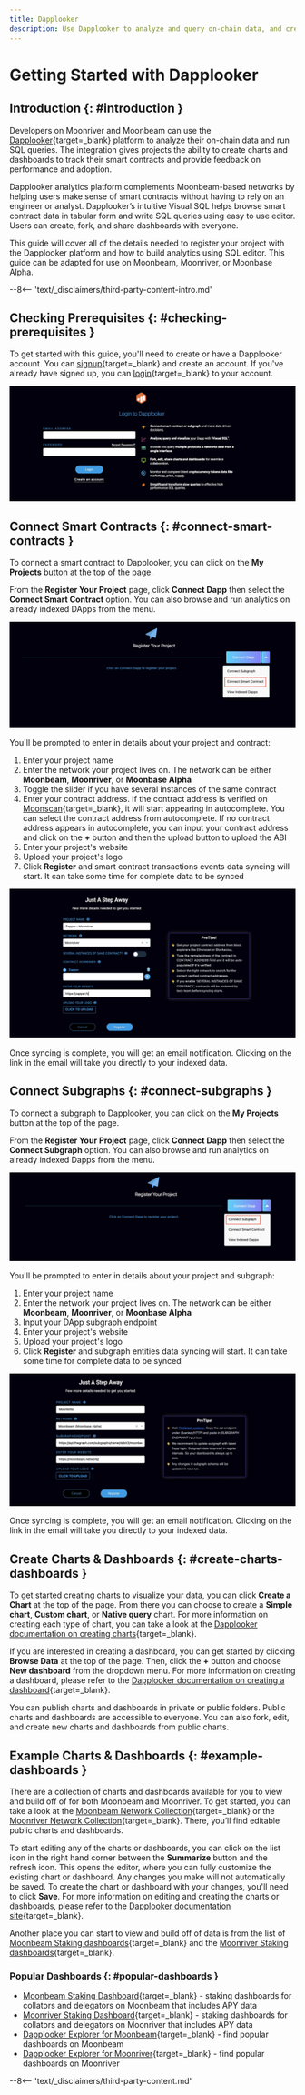 ```yaml
---
title: Dapplooker
description: Use Dapplooker to analyze and query on-chain data, and create dashboards to visualize analytics for Moonbeam and Moonriver.
---
```


# Getting Started with Dapplooker

## Introduction {: #introduction }

Developers on Moonriver and Moonbeam can use the [Dapplooker](https://dapplooker.com){target=\_blank} platform to analyze their on-chain data and run SQL queries. The integration gives projects the ability to create charts and dashboards to track their smart contracts and provide feedback on performance and adoption.

Dapplooker analytics platform complements Moonbeam-based networks by helping users make sense of smart contracts without having to rely on an engineer or analyst. Dapplooker’s intuitive Visual SQL helps browse smart contract data in tabular form and write SQL queries using easy to use editor. Users can create, fork, and share dashboards with everyone.

This guide will cover all of the details needed to register your project with the Dapplooker platform and how to build analytics using SQL editor. This guide can be adapted for use on Moonbeam, Moonriver, or Moonbase Alpha.

--8<-- 'text/_disclaimers/third-party-content-intro.md'

## Checking Prerequisites {: #checking-prerequisites }

To get started with this guide, you'll need to create or have a Dapplooker account. You can [signup](https://dapplooker.com/user/signup){target=\_blank} and create an account. If you've already have signed up, you can [login](https://dapplooker.com/user/login){target=\_blank} to your account.

![Login to Dapplooker](/images/builders/integrations/analytics/dapplooker/dapplooker-1.webp)

## Connect Smart Contracts {: #connect-smart-contracts }

To connect a smart contract to Dapplooker, you can click on the **My Projects** button at the top of the page.

From the **Register Your Project** page, click **Connect Dapp** then select the **Connect Smart Contract** option. You can also browse and run analytics on already indexed DApps from the menu.

![Connect dapp](/images/builders/integrations/analytics/dapplooker/dapplooker-2.webp)

You'll be prompted to enter in details about your project and contract:

1. Enter your project name
2. Enter the network your project lives on. The network can be either **Moonbeam**, **Moonriver**, or **Moonbase Alpha**
3. Toggle the slider if you have several instances of the same contract
4. Enter your contract address. If the contract address is verified on [Moonscan](https://moonscan.io){target=\_blank}, it will start appearing in autocomplete. You can select the contract address from autocomplete. If no contract address appears in autocomplete, you can input your contract address and click on the **+** button and then the upload button to upload the ABI
5. Enter your project's website
6. Upload your project's logo
7. Click **Register** and smart contract transactions events data syncing will start. It can take some time for complete data to be synced

![Register your dapp](/images/builders/integrations/analytics/dapplooker/dapplooker-3.webp)

Once syncing is complete, you will get an email notification. Clicking on the link in the email will take you directly to your indexed data.

## Connect Subgraphs {: #connect-subgraphs }

To connect a subgraph to Dapplooker, you can click on the **My Projects** button at the top of the page.

From the **Register Your Project** page, click **Connect Dapp** then select the **Connect Subgraph** option. You can also browse and run analytics on already indexed Dapps from the menu.

![Connect dapp](/images/builders/integrations/analytics/dapplooker/dapplooker-4.webp)

You'll be prompted to enter in details about your project and subgraph:

1. Enter your project name
2. Enter the network your project lives on. The network can be either **Moonbeam**, **Moonriver**, or **Moonbase Alpha**
3. Input your DApp subgraph endpoint
4. Enter your project's website
5. Upload your project's logo
6. Click **Register** and subgraph entities data syncing will start. It can take some time for complete data to be synced

![Register your dapp](/images/builders/integrations/analytics/dapplooker/dapplooker-5.webp)

Once syncing is complete, you will get an email notification. Clicking on the link in the email will take you directly to your indexed data.

## Create Charts & Dashboards {: #create-charts-dashboards }

To get started creating charts to visualize your data, you can click **Create a Chart** at the top of the page. From there you can choose to create a **Simple chart**, **Custom chart**, or **Native query** chart. For more information on creating each type of chart, you can take a look at the [Dapplooker documentation on creating charts](https://dapplooker.notion.site/Create-Charts-2ab63e91f4a04dab8b06dfbedb72730e){target=\_blank}.

If you are interested in creating a dashboard, you can get started by clicking **Browse Data** at the top of the page. Then, click the **+** button and choose **New dashboard** from the dropdown menu. For more information on creating a dashboard, please refer to the [Dapplooker documentation on creating a dashboard](https://dapplooker.notion.site/Create-Dashboards-61981cf5fde54d32a905eef59491c108){target=\_blank}.

You can publish charts and dashboards in private or public folders. Public charts and dashboards are accessible to everyone. You can also fork, edit, and create new charts and dashboards from public charts.

## Example Charts & Dashboards {: #example-dashboards }

There are a collection of charts and dashboards available for you to view and build off of for both Moonbeam and Moonriver. To get started, you can take a look at the [Moonbeam Network Collection](https://analytics.dapplooker.com/collection/323-moonbeam-network-collection){target=\_blank} or the [Moonriver Network Collection](https://analytics.dapplooker.com/collection/79-moonriver-network-collection){target=\_blank}. There, you’ll find editable public charts and dashboards.

To start editing any of the charts or dashboards, you can click on the list icon in the right hand corner between the **Summarize** button and the refresh icon. This opens the editor, where you can fully customize the existing chart or dashboard. Any changes you make will not automatically be saved. To create the chart or dashboard with your changes, you'll need to click **Save**. For more information on editing and creating the charts or dashboards, please refer to the [Dapplooker documentation site](https://dapplooker.notion.site/Features-24c6faca79a847e4ae499e907784bbfc){target=\_blank}.

Another place you can start to view and build off of data is from the list of [Moonbeam Staking dashboards](https://analytics.dapplooker.com/browse/2/schema/moonbeam){target=\_blank} and the [Moonriver Staking dashboards](https://analytics.dapplooker.com/browse/2/schema/moonriver){target=\_blank}.

### Popular Dashboards {: #popular-dashboards }

- [Moonbeam Staking Dashboard](https://dapplooker.com/dashboard/moonbeam-collator-dashboard-91){target=\_blank} - staking dashboards for collators and delegators on Moonbeam that includes APY data
- [Moonriver Staking Dashboard](https://dapplooker.com/dashboard/moonriver-collator-dashboard-28){target=\_blank} - staking dashboards for collators and delegators on Moonriver that includes APY data
- [Dapplooker Explorer for Moonbeam](https://dapplooker.com/browse/dashboards?sort=popular&tags=moonbeam&pg=1){target=\_blank} - find popular dashboards on Moonbeam
- [Dapplooker Explorer for Moonriver](https://dapplooker.com/browse/dashboards?sort=popular&tags=moonriver&pg=1){target=\_blank} - find popular dashboards on Moonriver

--8<-- 'text/_disclaimers/third-party-content.md'
